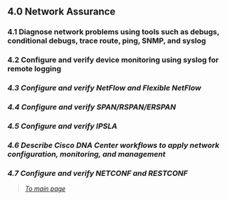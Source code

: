 ## 4.0 Network Assurance  


### 4.1 Diagnose network problems using tools such as debugs, conditional debugs, trace route, ping, SNMP, and syslog  


### 4.2 Configure and verify device monitoring using syslog for remote logging  


### *4.3 Configure and verify NetFlow and Flexible NetFlow*  


### *4.4 Configure and verify SPAN/RSPAN/ERSPAN*  


### *4.5 Configure and verify IPSLA*  


### *4.6 Describe Cisco DNA Center workflows to apply network configuration, monitoring, and management*  


### *4.7 Configure and verify NETCONF and RESTCONF*  


> *[To main page](https://github.com/network-dluong/CCNP-ENCOR/tree/master)*
